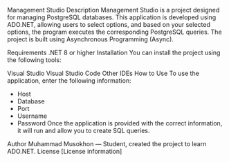 Management Studio
Description
Management Studio is a project designed for managing PostgreSQL databases. This application is developed using ADO.NET, allowing users to select options, and based on your selected options, the program executes the corresponding PostgreSQL queries. The project is built using Asynchronous Programming (Async).

Requirements
.NET 8 or higher
Installation
You can install the project using the following tools:

Visual Studio
Visual Studio Code
Other IDEs
How to Use
To use the application, enter the following information:

- Host
- Database
- Port
- Username
- Password
Once the application is provided with the correct information, it will run and allow you to create SQL queries.

Author
Muhammad Musokhon — Student, created the project to learn ADO.NET.
License
[License information]
